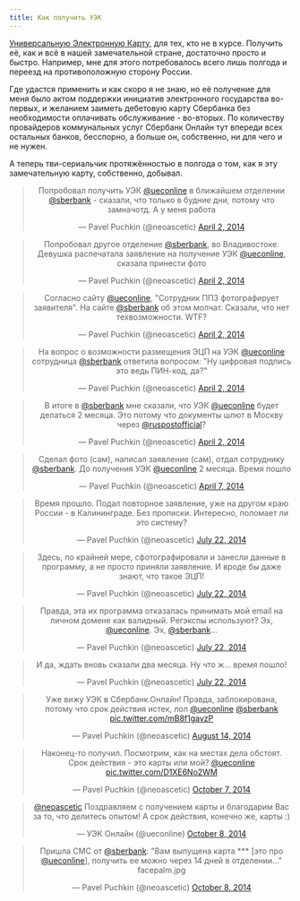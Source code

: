 ```yaml
---
title: Как получить УЭК
---
```


[Универсальную Электронную Карту][uec],  для тех, кто не в  курсе. Получить её,
как и всё  в нашей замечательной стране, достаточно просто  и быстро. Например,
мне для  этого потребовалось  всего лишь полгода  и переезд  на противоположную
сторону России.

Где удастся  применить и как  скоро я  не знаю, но  её получение для  меня было
актом  поддержки  инициатив  электронного  государства  во-первых,  и  желанием
заиметь дебетовую  карту Сбербанка без необходимости  оплачивать обслуживание -
во-вторых.  По количеству  провайдеров коммунальных  услуг Сбербанк  Онлайн тут
впереди всех остальных банков, бесспорно, а  больше он, собственно, ни для чего
и не нужен.

А теперь тви-сериальчик протяжённостью в полгода о том, как я эту замечательную
карту, собственно, добывал.

<blockquote class="twitter-tweet" align="center" data-conversation="none" lang="en"><p>Попробовал получить УЭК <a href="https://twitter.com/ueconline">@ueconline</a> в ближайшем отделении <a href="https://twitter.com/sberbank">@sberbank</a> - сказали, что только в будние дни, потому что замначотд. А у меня работа</p>&mdash; Pavel Puchkin (@neoascetic) <a href="https://twitter.com/neoascetic/status/451473040661295104">April 2, 2014</a></blockquote>
<blockquote class="twitter-tweet" align="center" data-conversation="none" lang="en"><p>Попробовал другое отделение <a href="https://twitter.com/sberbank">@sberbank</a>, во Владивостоке. Девушка распечатала заявление на получение УЭК <a href="https://twitter.com/ueconline">@ueconline</a>, сказала принести фото</p>&mdash; Pavel Puchkin (@neoascetic) <a href="https://twitter.com/neoascetic/status/451499946152583168">April 2, 2014</a></blockquote>
<blockquote class="twitter-tweet" align="center" data-conversation="none" lang="en"><p>Согласно сайту <a href="https://twitter.com/ueconline">@ueconline</a>, &quot;Сотрудник ППЗ фотографирует заявителя&quot;. На сайте <a href="https://twitter.com/sberbank">@sberbank</a> об этом молчат. Сказали, что нет техвозможности. WTF?</p>&mdash; Pavel Puchkin (@neoascetic) <a href="https://twitter.com/neoascetic/status/451500532893757440">April 2, 2014</a></blockquote>
<blockquote class="twitter-tweet" align="center" data-conversation="none" lang="en"><p>На вопрос о возможности размещения ЭЦП на УЭК <a href="https://twitter.com/ueconline">@ueconline</a> сотрудница <a href="https://twitter.com/sberbank">@sberbank</a> ответила вопросом: &quot;Ну цифровая подпись это ведь ПИН-код, да?&quot;</p>&mdash; Pavel Puchkin (@neoascetic) <a href="https://twitter.com/neoascetic/status/451501608497860608">April 2, 2014</a></blockquote>
<blockquote class="twitter-tweet" align="center" data-conversation="none" lang="en"><p>В итоге в <a href="https://twitter.com/sberbank">@sberbank</a> мне сказали, что УЭК <a href="https://twitter.com/ueconline">@ueconline</a> будет делаться 2 месяца. Это потому что документы шлют в Москву через <a href="https://twitter.com/ruspostofficial">@ruspostofficial</a>?</p>&mdash; Pavel Puchkin (@neoascetic) <a href="https://twitter.com/neoascetic/status/451503237552947200">April 2, 2014</a></blockquote>
<blockquote class="twitter-tweet" align="center" data-conversation="none" lang="en"><p>Сделал фото (сам), написал заявление (сам), отдал сотруднику <a href="https://twitter.com/sberbank">@sberbank</a>. До получения УЭК <a href="https://twitter.com/ueconline">@ueconline</a> 2 месяца. Время пошло</p>&mdash; Pavel Puchkin (@neoascetic) <a href="https://twitter.com/neoascetic/status/453073237921259520">April 7, 2014</a></blockquote>
<blockquote class="twitter-tweet" align="center" data-conversation="none" lang="en"><p>Время прошло. Подал повторное заявление, уже на другом краю России - в Калининграде. Без прописки. Интересно, поломает ли это систему?</p>&mdash; Pavel Puchkin (@neoascetic) <a href="https://twitter.com/neoascetic/status/491640062179016704">July 22, 2014</a></blockquote>
<blockquote class="twitter-tweet" align="center" data-conversation="none" lang="en"><p>Здесь, по крайней мере, сфотографировали и занесли данные в программу, а не просто приняли заявление. И вроде бы даже знают, что такое ЭЦП!</p>&mdash; Pavel Puchkin (@neoascetic) <a href="https://twitter.com/neoascetic/status/491640539000078336">July 22, 2014</a></blockquote>
<blockquote class="twitter-tweet" align="center" data-conversation="none" lang="en"><p>Правда, эта их программа отказалась принимать мой email на личном домене как валидный. Регэкспы используют? Эх, <a href="https://twitter.com/ueconline">@ueconline</a>. Эх, <a href="https://twitter.com/sberbank">@sberbank</a>...</p>&mdash; Pavel Puchkin (@neoascetic) <a href="https://twitter.com/neoascetic/status/491641160738570240">July 22, 2014</a></blockquote>
<blockquote class="twitter-tweet" align="center" data-conversation="none" lang="en"><p>И да, ждать вновь сказали два месяца. Ну что ж... время пошло!</p>&mdash; Pavel Puchkin (@neoascetic) <a href="https://twitter.com/neoascetic/status/491641371217125376">July 22, 2014</a></blockquote>
<blockquote class="twitter-tweet" align="center" data-conversation="none" lang="en"><p>Уже вижу УЭК в Сбербанк.Онлайн! Правда, заблокирована, потому что срок действия истек, лол&#10;<a href="https://twitter.com/ueconline">@ueconline</a> <a href="https://twitter.com/sberbank">@sberbank</a> <a href="http://t.co/mB8f1gavzP">pic.twitter.com/mB8f1gavzP</a></p>&mdash; Pavel Puchkin (@neoascetic) <a href="https://twitter.com/neoascetic/status/499984122480427008">August 14, 2014</a></blockquote>
<blockquote class="twitter-tweet" align="center" data-conversation="none" lang="en"><p>Наконец-то получил. Посмотрим, как на местах дела обстоят.&#10;Срок действия - это карты или мой?&#10;<a href="https://twitter.com/ueconline">@ueconline</a> <a href="http://t.co/D1XE6No2WM">pic.twitter.com/D1XE6No2WM</a></p>&mdash; Pavel Puchkin (@neoascetic) <a href="https://twitter.com/neoascetic/status/519551109330120704">October 7, 2014</a></blockquote>
<blockquote class="twitter-tweet" align="center" data-conversation="none" lang="en"><p><a href="https://twitter.com/neoascetic">@neoascetic</a> Поздравляем с получением карты и благодарим Вас за то, что делитесь опытом! А срок действия, конечно же, карты :)</p>&mdash; УЭК Онлайн (@ueconline) <a href="https://twitter.com/ueconline/status/519756104218071041">October 8, 2014</a></blockquote>
<blockquote class="twitter-tweet" align="center" data-conversation="none" lang="en"><p>Пришла СМС от <a href="https://twitter.com/sberbank">@sberbank</a>: &quot;Вам выпущена карта *** [это про <a href="https://twitter.com/ueconline">@ueconline</a>], получить ее можно через 14 дней в отделении...&quot;&#10;facepalm.jpg</p>&mdash; Pavel Puchkin (@neoascetic) <a href="https://twitter.com/neoascetic/status/519765560666505218">October 8, 2014</a></blockquote>

<script async src="//platform.twitter.com/widgets.js" charset="utf-8"></script>



[uec]: http://www.uecard.ru/
